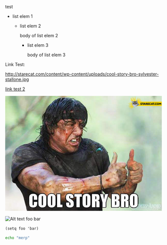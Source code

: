 test

* list elem 1
  * list elem 2
  
    body of list elem 2
    * list elem 3
    
      body of list elem 3

Link Test:

http://starecat.com/content/wp-content/uploads/cool-story-bro-sylvester-stallone.jpg

[link test 2](http://starecat.com/content/wp-content/uploads/cool-story-bro-sylvester-stallone.jpg)

![Alt text](/images/cool-story-bro-sylvester-stallone.jpg?raw=true "test image")


![Alt text](http://starecat.com/content/wp-content/uploads/cool-story-bro-sylvester-stallone.jpg "Foo title")
foo bar


```elisp
(setq foo 'bar)
```

```bash
echo "merp"
```
